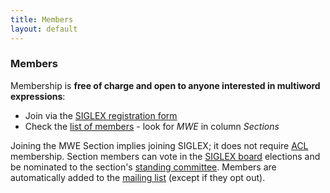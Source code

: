 ```yaml
---
title: Members
layout: default
---
```


### Members


Membership is **free of charge and open to anyone interested in multiword expressions**:

  * Join via the [SIGLEX registration form](https://docs.google.com/forms/d/e/1FAIpQLSfldnrynfsqwMu_xwI-c8nxajUUeALJd9INhEPcSb8zCD-GBQ/viewform?usp=sf_link)
  * Check the [list of members](https://siglex.org/members.html) - look for _MWE_ in column _Sections_
  
Joining the MWE Section implies joining SIGLEX; it does not require [ACL](https://www.aclweb.org/) membership. Section members can vote in the [SIGLEX board](https://siglex.org/constitution.html) elections and be nominated to the section's [standing committee](standingcommittee). Members are automatically added to the [mailing list](../mailinglist) (except if they opt out).
